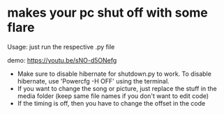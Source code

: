 # makes your pc shut off with some flare

Usage: just run the respective .py file

demo: https://youtu.be/sNO-d5ONefg

- Make sure to disable hibernate for shutdown.py to work. To disable hibernate, use 'Powercfg -H OFF' using the terminal.
- If you want to change the song or picture, just replace the stuff in the media folder (keep same file names if you don't want to edit code)
- If the timing is off, then you have to change the offset in the code